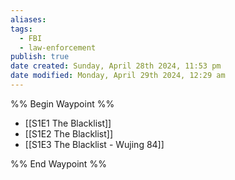 ```yaml
---
aliases: 
tags:
  - FBI
  - law-enforcement
publish: true
date created: Sunday, April 28th 2024, 11:53 pm
date modified: Monday, April 29th 2024, 12:29 am
---
```

%% Begin Waypoint %%
- [[S1E1 The Blacklist]]
- [[S1E2 The Blacklist]]
- [[S1E3 The Blacklist - Wujing 84]]

%% End Waypoint %%


